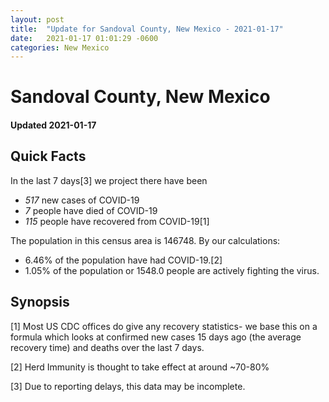```yaml
---
layout: post
title:  "Update for Sandoval County, New Mexico - 2021-01-17"
date:   2021-01-17 01:01:29 -0600
categories: New Mexico
---
```


# Sandoval County, New Mexico
#### Updated 2021-01-17

## Quick Facts

In the last 7 days[3] we project there have been
- *517* new cases of COVID-19
- *7* people have died of COVID-19
- *115* people have recovered from COVID-19[1]

The population in this census area is 146748. By our calculations:
- 6.46% of the population have had COVID-19.[2]
- 1.05% of the population or 1548.0 people are actively fighting the virus.

## Synopsis




[1] Most US CDC offices do give any recovery statistics- we base this on a formula which looks at confirmed new cases
15 days ago (the average recovery time) and deaths over the last 7 days.

[2] Herd Immunity is thought to take effect at around ~70-80%

[3] Due to reporting delays, this data may be incomplete.
 
    